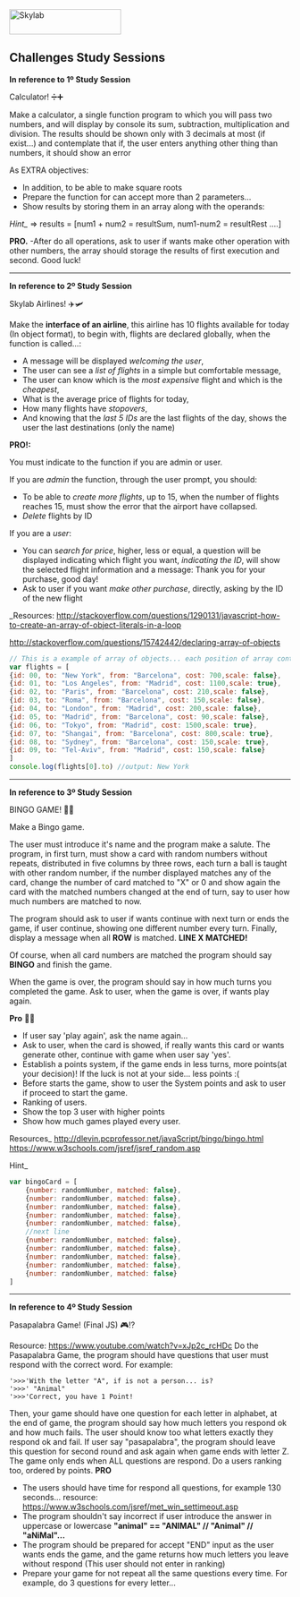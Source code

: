 <img src="http://www.skylabcoders.com/images/403/default.png" alt="Skylab" style="width:200px;height:45px;">

## Challenges Study Sessions
 
**In reference to 1º Study Session**

Calculator! ➗➕

Make a calculator, a single function program to which you will pass two numbers, and will display by console its sum, subtraction, multiplication and division. The results should be shown only with 3 decimals at most (if exist...) and contemplate that if, the user enters anything other thing than numbers, it should show an error

As EXTRA objectives:

- In addition, to be able to make square roots
- Prepare the function for can accept more than 2 parameters...
- Show results by storing them in an array along with the operands:

*Hint_* => results = [num1 + num2 = resultSum, num1-num2 = resultRest ....]

**PRO.**
-After do all operations, ask to user if wants make other operation with other numbers, the array should storage the results of first execution and second.
Good luck!

---

**In reference to 2º Study Session**

Skylab Airlines! ✈️🛩

Make the **interface of an airline**, this airline has 10 flights available for today (In object format), to begin with, flights are declared globally, when the function is called...:
- A message will be displayed *welcoming the user*,
- The user can see a *list of flights* in a simple but comfortable message,
- The user can know which is the *most expensive* flight and which is the *cheapest*,
- What is the average price of flights for today,
- How many flights have *stopovers*,
- And knowing that the *last 5 IDs* are the last flights of the day, shows the user the last destinations (only the name)

**PRO!:**

You must indicate to the function if you are admin or user. 

If you are *admin* the function, through the user prompt, you should:
- To be able to *create more flights*, up to 15, when the number of flights reaches 15, must show the error that the airport have collapsed.
- *Delete* flights by ID

If you are a *user*:
- You can s*earch for price*, higher, less or equal, a question will be displayed indicating which flight you want, *indicating the ID*, will show the selected flight information and a message: Thank you for your purchase, good day!
- Ask to user if you want *make other purchase*, directly, asking by the ID of the new flight

_Resources:
http://stackoverflow.com/questions/1290131/javascript-how-to-create-an-array-of-object-literals-in-a-loop

http://stackoverflow.com/questions/15742442/declaring-array-of-objects


```javascript
// This is a example of array of objects... each position of array contains one object...
var flights = [
{id: 00, to: "New York", from: "Barcelona", cost: 700,scale: false},
{id: 01, to: "Los Angeles", from: "Madrid", cost: 1100,scale: true},
{id: 02, to: "Paris", from: "Barcelona", cost: 210,scale: false},
{id: 03, to: "Roma", from: "Barcelona", cost: 150,scale: false},
{id: 04, to: "London", from: "Madrid", cost: 200,scale: false},
{id: 05, to: "Madrid", from: "Barcelona", cost: 90,scale: false},
{id: 06, to: "Tokyo", from: "Madrid", cost: 1500,scale: true},
{id: 07, to: "Shangai", from: "Barcelona", cost: 800,scale: true},
{id: 08, to: "Sydney", from: "Barcelona", cost: 150,scale: true},
{id: 09, to: "Tel-Aviv", from: "Madrid", cost: 150,scale: false}
]
console.log(flights[0].to) //output: New York
```

---

**In reference to 3º Study Session**

BINGO GAME! 🎲🎰

Make a Bingo game.

The user must introduce it's name and the program make a salute.
The program, in first turn, must show a card with random numbers without repeats, distributed in five columns by three rows, each turn a ball is taught with other random number, if the number displayed matches any of the card, change the number of card matched to "X" or 0 and show again the card with the matched numbers changed at the end of turn, say to user how much numbers are matched to now.

The program should ask to user if wants continue with next turn or ends the game, if user continue, showing one different number every turn. Finally, display a message when all **ROW** is matched. **LINE X MATCHED!**

Of course, when all card numbers are matched the program should say **BINGO** and finish the game.

When the game is over, the program should say in how much turns you completed the game.
Ask to user, when the game is over, if wants play again.

**Pro** 👊🏼
- If user say 'play again', ask the name again...
- Ask to user, when the card is showed, if really wants this card or wants generate other, continue with game when user say 'yes'.
- Establish a points system, if the game ends in less turns, more points(at your decision)! If the luck is not at your side... less points :(
- Before starts the game, show to user the System points and ask to user if proceed to start the game.
- Ranking of users.
- Show the top 3 user with higher points
- Show how much games played every user.

Resources_
http://dlevin.pcprofessor.net/javaScript/bingo/bingo.html
https://www.w3schools.com/jsref/jsref_random.asp

Hint_
```javascript
var bingoCard = [
    {number: randomNumber, matched: false},
    {number: randomNumber, matched: false},
    {number: randomNumber, matched: false},
    {number: randomNumber, matched: false},
    {number: randomNumber, matched: false},
    //next line
    {number: randomNumber, matched: false},
    {number: randomNumber, matched: false},
    {number: randomNumber, matched: false},
    {number: randomNumber, matched: false},
    {number: randomNumber, matched: false}
]
```

---

**In reference to 4º Study Session**

Pasapalabra Game! (Final JS) 🎮⁉️

Resource: https://www.youtube.com/watch?v=xJp2c_rcHDc
Do the Pasapalabra Game, the program should have questions that user must respond with the correct word. For example:

```
'>>>'With the letter "A", if is not a person... is?
'>>>' "Animal"
'>>>'Correct, you have 1 Point!
```

Then, your game should have one question for each letter in alphabet, at the end of game, the program should say how much letters you respond ok and how much fails. The user should know too what letters exactly they respond ok and fail.
If user say "pasapalabra", the program should leave this question for second round and ask again when game ends with letter Z. The game only ends when ALL questions are respond.
Do a users ranking too, ordered by points.
**PRO**
- The users should have time for respond all questions, for example 130 seconds... 
resource: https://www.w3schools.com/jsref/met_win_settimeout.asp
- The program shouldn't say incorrect if user introduce the answer in uppercase or lowercase 
**"animal" == "ANIMAL" // "Animal" // "aNiMal"...**
- The program should be prepared for accept "END" input as the user wants ends the game, and the game returns how much letters you leave without respond (This user should not enter in ranking)
- Prepare your game for not repeat all the same questions every time. For example, do 3 questions for every letter...




